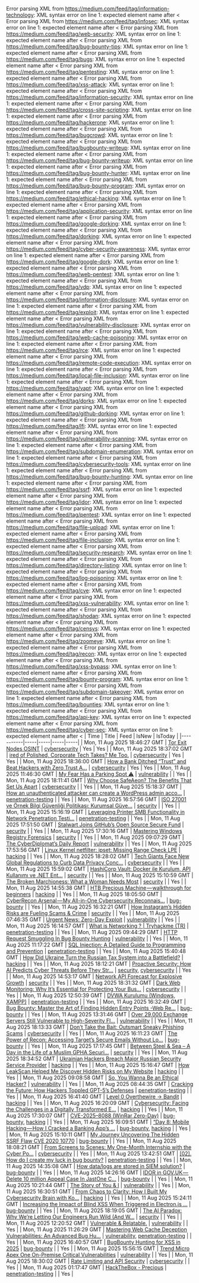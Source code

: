 Error parsing XML from https://medium.com/feed/tag/information-technology: XML syntax error on line 1: expected element name after <
Error parsing XML from https://medium.com/feed/tag/infosec: XML syntax error on line 1: expected element name after <
Error parsing XML from https://medium.com/feed/tag/web-security: XML syntax error on line 1: expected element name after <
Error parsing XML from https://medium.com/feed/tag/bug-bounty-tips: XML syntax error on line 1: expected element name after <
Error parsing XML from https://medium.com/feed/tag/bugs: XML syntax error on line 1: expected element name after <
Error parsing XML from https://medium.com/feed/tag/pentesting: XML syntax error on line 1: expected element name after <
Error parsing XML from https://medium.com/feed/tag/xss-attack: XML syntax error on line 1: expected element name after <
Error parsing XML from https://medium.com/feed/tag/information-security: XML syntax error on line 1: expected element name after <
Error parsing XML from https://medium.com/feed/tag/cross-site-scripting: XML syntax error on line 1: expected element name after <
Error parsing XML from https://medium.com/feed/tag/hackerone: XML syntax error on line 1: expected element name after <
Error parsing XML from https://medium.com/feed/tag/bugcrowd: XML syntax error on line 1: expected element name after <
Error parsing XML from https://medium.com/feed/tag/bugbounty-writeup: XML syntax error on line 1: expected element name after <
Error parsing XML from https://medium.com/feed/tag/bug-bounty-writeup: XML syntax error on line 1: expected element name after <
Error parsing XML from https://medium.com/feed/tag/bug-bounty-hunter: XML syntax error on line 1: expected element name after <
Error parsing XML from https://medium.com/feed/tag/bug-bounty-program: XML syntax error on line 1: expected element name after <
Error parsing XML from https://medium.com/feed/tag/ethical-hacking: XML syntax error on line 1: expected element name after <
Error parsing XML from https://medium.com/feed/tag/application-security: XML syntax error on line 1: expected element name after <
Error parsing XML from https://medium.com/feed/tag/google-dorking: XML syntax error on line 1: expected element name after <
Error parsing XML from https://medium.com/feed/tag/dorking: XML syntax error on line 1: expected element name after <
Error parsing XML from https://medium.com/feed/tag/cyber-security-awareness: XML syntax error on line 1: expected element name after <
Error parsing XML from https://medium.com/feed/tag/google-dork: XML syntax error on line 1: expected element name after <
Error parsing XML from https://medium.com/feed/tag/web-pentest: XML syntax error on line 1: expected element name after <
Error parsing XML from https://medium.com/feed/tag/vdp: XML syntax error on line 1: expected element name after <
Error parsing XML from https://medium.com/feed/tag/information-disclosure: XML syntax error on line 1: expected element name after <
Error parsing XML from https://medium.com/feed/tag/exploit: XML syntax error on line 1: expected element name after <
Error parsing XML from https://medium.com/feed/tag/vulnerability-disclosure: XML syntax error on line 1: expected element name after <
Error parsing XML from https://medium.com/feed/tag/web-cache-poisoning: XML syntax error on line 1: expected element name after <
Error parsing XML from https://medium.com/feed/tag/rce: XML syntax error on line 1: expected element name after <
Error parsing XML from https://medium.com/feed/tag/remote-code-execution: XML syntax error on line 1: expected element name after <
Error parsing XML from https://medium.com/feed/tag/local-file-inclusion: XML syntax error on line 1: expected element name after <
Error parsing XML from https://medium.com/feed/tag/vapt: XML syntax error on line 1: expected element name after <
Error parsing XML from https://medium.com/feed/tag/dorks: XML syntax error on line 1: expected element name after <
Error parsing XML from https://medium.com/feed/tag/github-dorking: XML syntax error on line 1: expected element name after <
Error parsing XML from https://medium.com/feed/tag/lfi: XML syntax error on line 1: expected element name after <
Error parsing XML from https://medium.com/feed/tag/vulnerability-scanning: XML syntax error on line 1: expected element name after <
Error parsing XML from https://medium.com/feed/tag/subdomain-enumeration: XML syntax error on line 1: expected element name after <
Error parsing XML from https://medium.com/feed/tag/cybersecurity-tools: XML syntax error on line 1: expected element name after <
Error parsing XML from https://medium.com/feed/tag/bug-bounty-hunting: XML syntax error on line 1: expected element name after <
Error parsing XML from https://medium.com/feed/tag/ssrf: XML syntax error on line 1: expected element name after <
Error parsing XML from https://medium.com/feed/tag/idor: XML syntax error on line 1: expected element name after <
Error parsing XML from https://medium.com/feed/tag/pentest: XML syntax error on line 1: expected element name after <
Error parsing XML from https://medium.com/feed/tag/file-upload: XML syntax error on line 1: expected element name after <
Error parsing XML from https://medium.com/feed/tag/file-inclusion: XML syntax error on line 1: expected element name after <
Error parsing XML from https://medium.com/feed/tag/security-research: XML syntax error on line 1: expected element name after <
Error parsing XML from https://medium.com/feed/tag/directory-listing: XML syntax error on line 1: expected element name after <
Error parsing XML from https://medium.com/feed/tag/log-poisoning: XML syntax error on line 1: expected element name after <
Error parsing XML from https://medium.com/feed/tag/cve: XML syntax error on line 1: expected element name after <
Error parsing XML from https://medium.com/feed/tag/xss-vulnerability: XML syntax error on line 1: expected element name after <
Error parsing XML from https://medium.com/feed/tag/shodan: XML syntax error on line 1: expected element name after <
Error parsing XML from https://medium.com/feed/tag/censys: XML syntax error on line 1: expected element name after <
Error parsing XML from https://medium.com/feed/tag/zoomeye: XML syntax error on line 1: expected element name after <
Error parsing XML from https://medium.com/feed/tag/recon: XML syntax error on line 1: expected element name after <
Error parsing XML from https://medium.com/feed/tag/xss-bypass: XML syntax error on line 1: expected element name after <
Error parsing XML from https://medium.com/feed/tag/bounty-program: XML syntax error on line 1: expected element name after <
Error parsing XML from https://medium.com/feed/tag/subdomain-takeover: XML syntax error on line 1: expected element name after <
Error parsing XML from https://medium.com/feed/tag/bounties: XML syntax error on line 1: expected element name after <
Error parsing XML from https://medium.com/feed/tag/api-key: XML syntax error on line 1: expected element name after <
Error parsing XML from https://medium.com/feed/tag/cyber-sec: XML syntax error on line 1: expected element name after <
| Time | Title | Feed | IsNew | IsToday |
|-----------|-----|-----|-----|-----|
| Mon, 11 Aug 2025 18:46:27 GMT | [Tor Exit Nodes OSINT](https://freedium.cfd/https://medium.com/p/329ee4ef8ee2) | [cybersecurity](https://medium.com/feed/tag/cybersecurity) | Yes | Yes |
| Mon, 11 Aug 2025 18:37:02 GMT | [ired of Polished, Corporate Tech Takes? Me Too.](https://freedium.cfd/https://medium.com/p/9e026422366b) | [cybersecurity](https://medium.com/feed/tag/cybersecurity) | Yes | Yes |
| Mon, 11 Aug 2025 18:36:00 GMT | [How a Bank Ditched “Trust” and Beat Hackers with Zero Trust A...](https://freedium.cfd/https://medium.com/p/08481f83732b) | [cybersecurity](https://medium.com/feed/tag/cybersecurity) | Yes | Yes |
| Mon, 11 Aug 2025 11:46:30 GMT | [My Fear Has a Parking Spot ⚠️](https://freedium.cfd/https://medium.com/p/bbabc4bb157e) | [vulnerability](https://medium.com/feed/tag/vulnerability) |  | Yes |
| Mon, 11 Aug 2025 18:11:41 GMT | [Why Choose SafeAeon? The Benefits That Set Us Apart](https://freedium.cfd/https://medium.com/p/3ea4bff05e40) | [cybersecurity](https://medium.com/feed/tag/cybersecurity) |  | Yes |
| Mon, 11 Aug 2025 15:18:37 GMT | [How an unauthenticated attacker can create a WordPress admin acco...](https://freedium.cfd/https://medium.com/p/22efdacd1df0) | [penetration-testing](https://medium.com/feed/tag/penetration-testing) |  | Yes |
| Mon, 11 Aug 2025 16:57:56 GMT | [ISO 27001 ve Örnek Bilgi Güvenliği Politikası: Kurumsal Güve...](https://freedium.cfd/https://medium.com/p/45efcf0565a3) | [security](https://medium.com/feed/tag/security) |  | Yes |
| Mon, 11 Aug 2025 15:16:19 GMT | [Leveraging Printer SMB Functionality in Network Penetration Testi...](https://freedium.cfd/https://medium.com/p/7cd5a7e0df17) | [penetration-testing](https://medium.com/feed/tag/penetration-testing) |  | Yes |
| Mon, 11 Aug 2025 17:51:50 GMT | [Stalwart Joins GitHub’s Open Source Secure Fund](https://freedium.cfd/https://medium.com/p/75f521a3c393) | [security](https://medium.com/feed/tag/security) |  | Yes |
| Mon, 11 Aug 2025 17:30:16 GMT | [Mastering Windows Registry Forensics](https://freedium.cfd/https://medium.com/p/49172d38090e) | [security](https://medium.com/feed/tag/security) |  | Yes |
| Mon, 11 Aug 2025 09:07:29 GMT | [The CyberDiplomat’s Daily Report](https://freedium.cfd/https://medium.com/p/63b92d180455) | [vulnerability](https://medium.com/feed/tag/vulnerability) |  | Yes |
| Mon, 11 Aug 2025 17:53:56 GMT | [Linux Kernel netfilter: ipset: Missing Range Check LPE](https://freedium.cfd/https://medium.com/p/42ce63d181be) | [hacking](https://medium.com/feed/tag/hacking) |  | Yes |
| Mon, 11 Aug 2025 18:28:02 GMT | [Tech Giants Face New Global Regulations to Curb Data Privacy Conc...](https://freedium.cfd/https://medium.com/p/b36bfd5ea7d6) | [cybersecurity](https://medium.com/feed/tag/cybersecurity) |  | Yes |
| Mon, 11 Aug 2025 15:59:02 GMT | [HashiCorp Vault: Docker ile Kurulum, API Kullanımı ve .NET Ent...](https://freedium.cfd/https://medium.com/p/2e6e7d55c21c) | [security](https://medium.com/feed/tag/security) |  | Yes |
| Mon, 11 Aug 2025 15:10:59 GMT | [The Broken Marchioness: What a Woman Needs Most](https://freedium.cfd/https://medium.com/p/ac2ffa414cd6) | [security](https://medium.com/feed/tag/security) |  | Yes |
| Mon, 11 Aug 2025 14:55:38 GMT | [HTB Precious Machine — walkthrough for beginners](https://freedium.cfd/https://medium.com/p/528a8a27b443) | [hacking](https://medium.com/feed/tag/hacking) |  | Yes |
| Mon, 11 Aug 2025 18:05:50 GMT | [ CyberRecon Arsenal — My All-in-One Cybersecurity Reconnais...](https://freedium.cfd/https://medium.com/p/ade7f12e738b) | [bug-bounty](https://medium.com/feed/tag/bug-bounty) |  | Yes |
| Mon, 11 Aug 2025 16:32:21 GMT | [How Instagram’s Hidden Risks are Fueling Scams & Crime](https://freedium.cfd/https://medium.com/p/da9c7903e0fc) | [security](https://medium.com/feed/tag/security) |  | Yes |
| Mon, 11 Aug 2025 07:46:35 GMT | [Urgent News: Zero-Day Exploit](https://freedium.cfd/https://medium.com/p/923f08eea5e2) | [vulnerability](https://medium.com/feed/tag/vulnerability) |  | Yes |
| Mon, 11 Aug 2025 16:14:57 GMT | [What is Networking ? \| Tryhackme (TR)](https://freedium.cfd/https://medium.com/p/93a52cfb5d53) | [penetration-testing](https://medium.com/feed/tag/penetration-testing) |  | Yes |
| Mon, 11 Aug 2025 09:44:29 GMT | [HTTP Request Smuggling In Bug Bounty Hunting](https://freedium.cfd/https://medium.com/p/abf0e4e75b73) | [vulnerability](https://medium.com/feed/tag/vulnerability) |  | Yes |
| Mon, 11 Aug 2025 11:17:22 GMT | [SQL Injection: A Detailed Guide to Programming and Prevention](https://freedium.cfd/https://medium.com/p/ddbe6430d790) | [penetration-testing](https://medium.com/feed/tag/penetration-testing) |  | Yes |
| Mon, 11 Aug 2025 15:40:48 GMT | [How Did Ukraine Turn the Russian Tax System into a Battlefield?](https://freedium.cfd/https://medium.com/p/8b5c8041c730) | [hacking](https://medium.com/feed/tag/hacking) |  | Yes |
| Mon, 11 Aug 2025 18:12:21 GMT | [Proactive Security: How AI Predicts Cyber Threats Before They Str...](https://freedium.cfd/https://medium.com/p/2ea93cd41940) | [security](https://medium.com/feed/tag/security), [cybersecurity](https://medium.com/feed/tag/cybersecurity) |  | Yes |
| Mon, 11 Aug 2025 14:53:17 GMT | [Network API Forecast for Explosive Growth](https://freedium.cfd/https://medium.com/p/d456494560e7) | [security](https://medium.com/feed/tag/security) |  | Yes |
| Mon, 11 Aug 2025 18:31:32 GMT | [Dark Web Monitoring: Why It’s Essential for Protecting Your Bus...](https://freedium.cfd/https://medium.com/p/b1cf00972ce4) | [cybersecurity](https://medium.com/feed/tag/cybersecurity) |  | Yes |
| Mon, 11 Aug 2025 12:50:39 GMT | [DVWA Kurulumu (Windows, XAMPP)](https://freedium.cfd/https://medium.com/p/71bb28a76b36) | [penetration-testing](https://medium.com/feed/tag/penetration-testing) |  | Yes |
| Mon, 11 Aug 2025 16:32:49 GMT | [Bug Bounty: Master the Art of Finding Hidden Entry Points -Web Re...](https://freedium.cfd/https://medium.com/p/ed19a33ad4f9) | [bug-bounty](https://medium.com/feed/tag/bug-bounty) |  | Yes |
| Mon, 11 Aug 2025 13:31:46 GMT | [Over 29,000 Exchange Servers Still Vulnerable to High-Severity Fl...](https://freedium.cfd/https://medium.com/p/1820c12f1a66) | [vulnerability](https://medium.com/feed/tag/vulnerability) |  | Yes |
| Mon, 11 Aug 2025 18:13:33 GMT | [Don’t Take the Bait: Outsmart Sneaky Phishing Scams](https://freedium.cfd/https://medium.com/p/61b95d15a351) | [cybersecurity](https://medium.com/feed/tag/cybersecurity) |  | Yes |
| Mon, 11 Aug 2025 16:11:23 GMT | [The Power of Recon: Accessing Target’s Secure Emails Without Lo...](https://freedium.cfd/https://medium.com/p/eac2e4f473a2) | [bug-bounty](https://medium.com/feed/tag/bug-bounty) |  | Yes |
| Mon, 11 Aug 2025 17:17:45 GMT | [Between Steel & Sea – A Day in the Life of a Muslim GPHA Securi...](https://freedium.cfd/https://medium.com/p/6c76ce6dbd83) | [security](https://medium.com/feed/tag/security) |  | Yes |
| Mon, 11 Aug 2025 18:34:52 GMT | [Ukrainian Hackers Breach Major Russian Security Service Provider](https://freedium.cfd/https://medium.com/p/3794118017bd) | [hacking](https://medium.com/feed/tag/hacking) |  | Yes |
| Mon, 11 Aug 2025 15:16:47 GMT | [How LeakScan Helped Me Discover Hidden Risks on My Website](https://freedium.cfd/https://medium.com/p/2807c3023cfb) | [hacking](https://medium.com/feed/tag/hacking) |  | Yes |
| Mon, 11 Aug 2025 09:08:58 GMT | [So, You Wanna Be an Ethical Hacker?](https://freedium.cfd/https://medium.com/p/f8e9fe617dd7) | [vulnerability](https://medium.com/feed/tag/vulnerability) |  | Yes |
| Mon, 11 Aug 2025 08:44:35 GMT | [Cracking the Future: How Hackers Toppled GPT-5’s Defenses](https://freedium.cfd/https://medium.com/p/8890f23ea16d) | [penetration-testing](https://medium.com/feed/tag/penetration-testing) |  | Yes |
| Mon, 11 Aug 2025 16:41:40 GMT | [Level 0 Overthewire → Bandit](https://freedium.cfd/https://medium.com/p/b9f69444e41c) | [hacking](https://medium.com/feed/tag/hacking) |  | Yes |
| Mon, 11 Aug 2025 16:20:09 GMT | [Cybersecurity: Facing the Challenges in a Digitally Transformed E...](https://freedium.cfd/https://medium.com/p/7e80e3e2a26f) | [hacking](https://medium.com/feed/tag/hacking) |  | Yes |
| Mon, 11 Aug 2025 17:30:07 GMT | [CVE-2025–8088 (WinRar Zero-Day)](https://freedium.cfd/https://medium.com/p/2e5407fcca0b) | [bug-bounty](https://medium.com/feed/tag/bug-bounty), [hacking](https://medium.com/feed/tag/hacking) |  | Yes |
| Mon, 11 Aug 2025 16:09:51 GMT | [“Day 8: Mobile Hacking — How I Cracked a Banking App’s ...](https://freedium.cfd/https://medium.com/p/575bd10823cd) | [bug-bounty](https://medium.com/feed/tag/bug-bounty), [hacking](https://medium.com/feed/tag/hacking) |  | Yes |
| Mon, 11 Aug 2025 15:10:11 GMT | [My Journey Uncovering The Hidden SSRF Flaw CVE 2020 10770](https://freedium.cfd/https://medium.com/p/8394c57ed459) | [bug-bounty](https://medium.com/feed/tag/bug-bounty) |  | Yes |
| Mon, 11 Aug 2025 18:08:21 GMT | [From Screens to Scenes: My One-Month Internship with the Cyber Po...](https://freedium.cfd/https://medium.com/p/1d4afa3ac4cf) | [cybersecurity](https://medium.com/feed/tag/cybersecurity) |  | Yes |
| Mon, 11 Aug 2025 13:42:51 GMT | [\[02\]. How do I create my luck in bug bounty?](https://freedium.cfd/https://medium.com/p/2186c426c452) | [penetration-testing](https://medium.com/feed/tag/penetration-testing) |  | Yes |
| Mon, 11 Aug 2025 14:35:08 GMT | [How data/logs are stored in SIEM solution?](https://freedium.cfd/https://medium.com/p/d6344c14ba32) | [bug-bounty](https://medium.com/feed/tag/bug-bounty) |  | Yes |
| Mon, 11 Aug 2025 14:26:16 GMT | [IDOR in GOV.UK — Delete 10 million Appeal Case In JastOne C...](https://freedium.cfd/https://medium.com/p/6e45117cf727) | [bug-bounty](https://medium.com/feed/tag/bug-bounty) |  | Yes |
| Mon, 11 Aug 2025 10:21:44 GMT | [The Story of You & I](https://freedium.cfd/https://medium.com/p/4f142d24128a) | [vulnerability](https://medium.com/feed/tag/vulnerability) |  | Yes |
| Mon, 11 Aug 2025 16:30:51 GMT | [From Chaos to Clarity: How I Built My Cybersecurity Brain with Ko...](https://freedium.cfd/https://medium.com/p/7e14658f536a) | [hacking](https://medium.com/feed/tag/hacking) |  | Yes |
| Mon, 11 Aug 2025 15:24:11 GMT | [Increasing the Impact of Blind XSS When Triggered in Electron.js ...](https://freedium.cfd/https://medium.com/p/12df2f49a896) | [bug-bounty](https://medium.com/feed/tag/bug-bounty) |  | Yes |
| Mon, 11 Aug 2025 18:19:05 GMT | [The AI Paradox: Why We’re Letting Our Engineers Run Wild (And W...](https://freedium.cfd/https://medium.com/p/f80dd14ea579) | [security](https://medium.com/feed/tag/security) |  | Yes |
| Mon, 11 Aug 2025 12:20:52 GMT | [Vulnerable & Relatable.](https://freedium.cfd/https://medium.com/p/e6a06027006f) | [vulnerability](https://medium.com/feed/tag/vulnerability) |  | Yes |
| Mon, 11 Aug 2025 11:26:29 GMT | [Mastering Web Cache Deception Vulnerabilities: An Advanced Bug Hu...](https://freedium.cfd/https://medium.com/p/b7b500b482e3) | [vulnerability](https://medium.com/feed/tag/vulnerability), [penetration-testing](https://medium.com/feed/tag/penetration-testing) |  | Yes |
| Mon, 11 Aug 2025 16:40:57 GMT | [BugBounty Hunting for XSS in 2025](https://freedium.cfd/https://medium.com/p/0d8f2fd32291) | [bug-bounty](https://medium.com/feed/tag/bug-bounty) |  | Yes |
| Mon, 11 Aug 2025 15:56:15 GMT | [Trend Micro Apex One On-Premise Critical Vulnerabilities](https://freedium.cfd/https://medium.com/p/fca9d6f9bc01) | [vulnerability](https://medium.com/feed/tag/vulnerability) |  | Yes |
| Mon, 11 Aug 2025 18:30:02 GMT | [Rate Limiting and API Security](https://freedium.cfd/https://medium.com/p/9940ca5dd990) | [cybersecurity](https://medium.com/feed/tag/cybersecurity) |  | Yes |
| Mon, 11 Aug 2025 01:17:47 GMT | [HackTheBox - Precious](https://freedium.cfd/https://medium.com/p/bc2048cb40c6) | [penetration-testing](https://medium.com/feed/tag/penetration-testing) |  | Yes |
